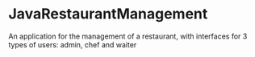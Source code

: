 # JavaRestaurantManagement
An application for the management of a restaurant, with interfaces for 3 types of users: admin, chef and waiter
